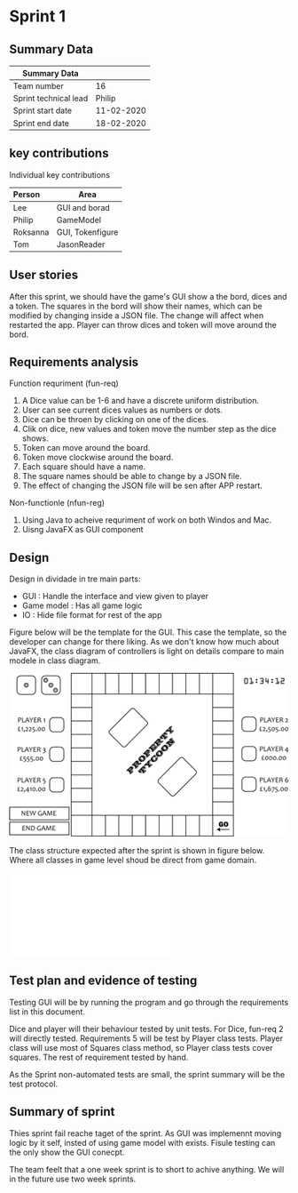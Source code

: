 # Sprint 1

## Summary Data

| Summary Data          |            |
| --------------------- | ---------- |
| Team number           | 16         |
| Sprint technical lead | Philip     |
| Sprint start date     | 11-02-2020 |
| Sprint end date       | 18-02-2020 |

## key contributions

Individual key contributions

| Person   | Area             |
| :------- | ---------------- |
| Lee      | GUI and borad    |
| Philip   | GameModel        |
| Roksanna | GUI, Tokenfigure |
| Tom      | JasonReader      |

## User stories

After this sprint, we should have the game's GUI show a the bord, dices and a token.
The squares in the bord will show their names,
which can be modified by changing inside a JSON file.
The change will affect when restarted the app.
Player can throw dices and token will move around the bord.

## Requirements analysis

Function requriment (fun-req)

1. A Dice value can be 1-6 and have a discrete uniform distribution.
2. User can see current dices values as numbers or dots.
3. Dice can be throen by clicking on one of the dices.
4. Clik on dice, new values and token move the number step as the dice shows.
5. Token can move around the board.
6. Token move clockwise around the board.
7. Each square should have a name.
8. The square names should be able to change by a JSON file.
9. The effect of changing the JSON file will be sen after APP restart.

Non-functionle (nfun-reg)

1. Using Java to acheive requriment of work on both Windos and Mac.
2. Uisng JavaFX as GUI component

## Design

Design in dividade in tre main parts:

- GUI : Handle the interface and view given to player
- Game model : Has all game logic
- IO : Hide file format for rest of the app

Figure below will be the template for the GUI. This case the template, so the developer can change for there liking.
As we don't know how much about JavaFX, the class diagram of controllers is light on details compare to main modele in class diagram.

![Figure of gui layout](figs/../../figs/screenLayout_0_1.png)

The class structure expected after the sprint is shown in figure below.
Where all classes in game level shoud be direct from game domain.

![Class digram](figs/../../figs/sprint1_goal_UML.pdf)

## Test plan and evidence of testing

Testing GUI will be by running the program and go through
the requirements list in this document.

Dice and player will their behaviour tested by unit tests.
For Dice, fun-req 2 will directly tested.
Requirements 5 will be test by Player class tests.
Player class will use most of Squares class method,
so Player class tests cover squares.
The rest of requirement tested by hand.

As the Sprint non-automated tests are small, the sprint summary will be the test protocol.

## Summary of sprint

Thies sprint fail reache taget of the sprint.
As GUI was implemennt moving logic by it self, insted of using game model with exists.
Fisule testing can the only show the GUI conecpt.

The team feelt that a one week sprint is to short to achive anything.
We will in the future use two week sprints.
